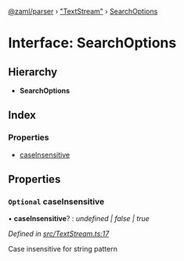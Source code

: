[@zaml/parser](../README.md) › ["TextStream"](../modules/_textstream_.md) › [SearchOptions](_textstream_.searchoptions.md)

# Interface: SearchOptions

## Hierarchy

* **SearchOptions**

## Index

### Properties

* [caseInsensitive](_textstream_.searchoptions.md#optional-caseinsensitive)

## Properties

### `Optional` caseInsensitive

• **caseInsensitive**? : *undefined | false | true*

*Defined in [src/TextStream.ts:17](https://github.com/nexushubs/zaml-lang/blob/ee5fea7/packages/zaml-parser/src/TextStream.ts#L17)*

Case insensitive for string pattern
